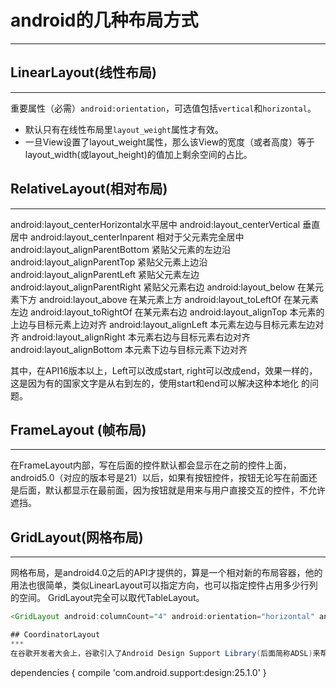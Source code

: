 # android的几种布局方式
***

## LinearLayout(线性布局)
***
重要属性（必需）`android:orientation`，可选值包括`vertical`和`horizontal`。

* 默认只有在线性布局里`layout_weight`属性才有效。
* 一旦View设置了layout_weight属性，那么该View的宽度（或者高度）等于layout_width(或layout_height)的值加上剩余空间的占比。

## RelativeLayout(相对布局)
***
android:layout_centerHorizontal水平居中
android:layout_centerVertical 垂直居中
android:layout_centerInparent 相对于父元素完全居中
android:layout_alignParentBottom 紧贴父元素的左边沿
android:layout_alignParentTop 紧贴父元素上边沿
android:layout_alignParentLeft 紧贴父元素左边
android:layout_alignParentRight 紧贴父元素右边
android:layout_below 在某元素下方
android:layout_above 在某元素上方
android:layout_toLeftOf 在某元素左边
android:layout_toRightOf 在某元素右边
android:layout_alignTop 本元素的上边与目标元素上边对齐
android:layout_alignLeft 本元素左边与目标元素左边对齐
android:layout_alignRight 本元素右边与目标元素右边对齐
android:layout_alignBottom 本元素下边与目标元素下边对齐

其中，在API16版本以上，Left可以改成start, right可以改成end，效果一样的，这是因为有的国家文字是从右到左的，使用start和end可以解决这种本地化 的问题。

## FrameLayout (帧布局)
***
在FrameLayout内部，写在后面的控件默认都会显示在之前的控件上面，android5.0（对应的版本号是21）以后，如果有按钮控件，按钮无论写在前面还是后面，默认都显示在最前面，因为按钮就是用来与用户直接交互的控件，不允许遮挡。

## GridLayout(网格布局)
***
网格布局，是android4.0之后的API才提供的，算是一个相对新的布局容器，他的用法也很简单，类似LinearLayout可以指定方向，也可以指定控件占用多少行列的空间。
GridLayout完全可以取代TableLayout。

```java
<GridLayout android:columnCount="4" android:orientation="horizontal" android:rowCount="5" />

## CoordinatorLayout
***
在谷歌开发者大会上，谷歌引入了Android Design Support Library(后面简称ADSL)来帮助码农在APP中使用Material Design。

```
dependencies {
  compile 'com.android.support:design:25.1.0'
}
```